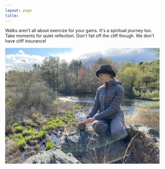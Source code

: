 ```yaml
---
layout: page
title: 
---
```


Walks aren't all about exercize for your gams. It's a spiritual journey too. Take moments for quiet reflection.  Don't fall off the cliff though. We don't have cliff insurance!

<a href="/assets/bluebird/4.jpg">
<img src="/assets/bluebird/4.jpg" width="500" class="centerimg"/>
</a>

